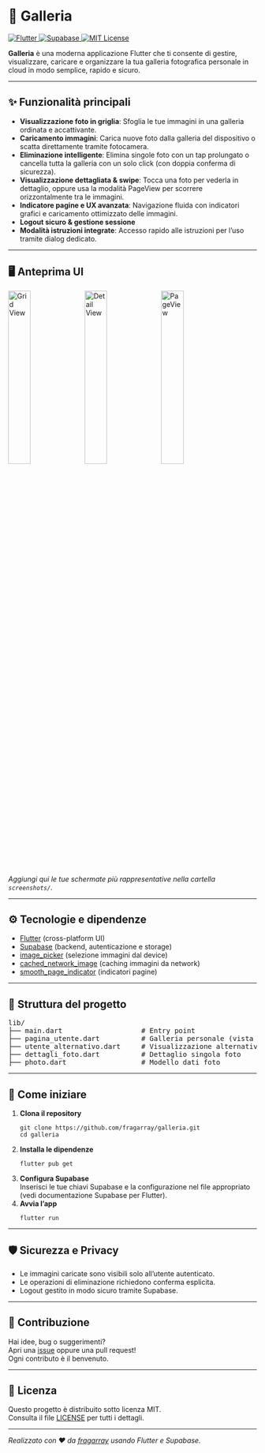 <h1>📸 Galleria</h1>

<p>
  <a href="https://flutter.dev/">
    <img src="https://img.shields.io/badge/Flutter-v3.0%2B-blue?logo=flutter" alt="Flutter">
  </a>
  <a href="https://supabase.com/">
    <img src="https://img.shields.io/badge/Supabase-Backend-success?logo=supabase" alt="Supabase">
  </a>
  <a href="LICENSE">
    <img src="https://img.shields.io/badge/License-MIT-green" alt="MIT License">
  </a>
</p>

<p>
  <strong>Galleria</strong> è una moderna applicazione Flutter che ti consente di gestire, visualizzare, caricare e organizzare la tua galleria fotografica personale in cloud in modo semplice, rapido e sicuro.
</p>

<hr>

<h2>✨ Funzionalità principali</h2>
<ul>
  <li><strong>Visualizzazione foto in griglia</strong>: Sfoglia le tue immagini in una galleria ordinata e accattivante.</li>
  <li><strong>Caricamento immagini</strong>: Carica nuove foto dalla galleria del dispositivo o scatta direttamente tramite fotocamera.</li>
  <li><strong>Eliminazione intelligente</strong>: Elimina singole foto con un tap prolungato o cancella tutta la galleria con un solo click (con doppia conferma di sicurezza).</li>
  <li><strong>Visualizzazione dettagliata &amp; swipe</strong>: Tocca una foto per vederla in dettaglio, oppure usa la modalità PageView per scorrere orizzontalmente tra le immagini.</li>
  <li><strong>Indicatore pagine e UX avanzata</strong>: Navigazione fluida con indicatori grafici e caricamento ottimizzato delle immagini.</li>
  <li><strong>Logout sicuro &amp; gestione sessione</strong></li>
  <li><strong>Modalità istruzioni integrate</strong>: Accesso rapido alle istruzioni per l’uso tramite dialog dedicato.</li>
</ul>

<hr>

<h2>🖥️ Anteprima UI</h2>
<p>
  <img src="screenshots/grid-view.png" width="30%" alt="Grid View"/>
  <img src="screenshots/detail-view.png" width="30%" alt="Detail View"/>
  <img src="screenshots/pageview.png" width="30%" alt="PageView"/>
</p>
<p><i>Aggiungi qui le tue schermate più rappresentative nella cartella <code>screenshots/</code>.</i></p>

<hr>

<h2>⚙️ Tecnologie e dipendenze</h2>
<ul>
  <li><a href="https://flutter.dev/">Flutter</a> (cross-platform UI)</li>
  <li><a href="https://supabase.com/">Supabase</a> (backend, autenticazione e storage)</li>
  <li><a href="https://pub.dev/packages/image_picker">image_picker</a> (selezione immagini dal device)</li>
  <li><a href="https://pub.dev/packages/cached_network_image">cached_network_image</a> (caching immagini da network)</li>
  <li><a href="https://pub.dev/packages/smooth_page_indicator">smooth_page_indicator</a> (indicatori pagine)</li>
</ul>

<hr>

<h2>📂 Struttura del progetto</h2>
<pre>
lib/
├── main.dart                   # Entry point
├── pagina_utente.dart          # Galleria personale (vista principale)
├── utente_alternativo.dart     # Visualizzazione alternativa (PageView)
├── dettagli_foto.dart          # Dettaglio singola foto
├── photo.dart                  # Modello dati foto
</pre>

<hr>

<h2>🚀 Come iniziare</h2>
<ol>
  <li><strong>Clona il repository</strong>
    <pre><code>git clone https://github.com/fragarray/galleria.git
cd galleria</code></pre>
  </li>
  <li><strong>Installa le dipendenze</strong>
    <pre><code>flutter pub get</code></pre>
  </li>
  <li><strong>Configura Supabase</strong><br>
    Inserisci le tue chiavi Supabase e la configurazione nel file appropriato (vedi documentazione Supabase per Flutter).
  </li>
  <li><strong>Avvia l’app</strong>
    <pre><code>flutter run</code></pre>
  </li>
</ol>

<hr>

<h2>🛡️ Sicurezza e Privacy</h2>
<ul>
  <li>Le immagini caricate sono visibili solo all’utente autenticato.</li>
  <li>Le operazioni di eliminazione richiedono conferma esplicita.</li>
  <li>Logout gestito in modo sicuro tramite Supabase.</li>
</ul>

<hr>

<h2>🤝 Contribuzione</h2>
<p>
Hai idee, bug o suggerimenti?<br>
Apri una <a href="https://github.com/fragarray/galleria/issues">issue</a> oppure una pull request!<br>
Ogni contributo è il benvenuto.
</p>

<hr>

<h2>📄 Licenza</h2>
<p>Questo progetto è distribuito sotto licenza MIT.<br>
Consulta il file <a href="LICENSE">LICENSE</a> per tutti i dettagli.</p>

<hr>
<p>
  <em>Realizzato con ❤️ da <a href="https://github.com/fragarray">fragarray</a> usando Flutter e Supabase.</em>
</p>
